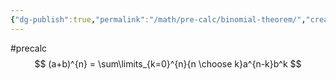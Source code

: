 ```yaml
---
{"dg-publish":true,"permalink":"/math/pre-calc/binomial-theorem/","created":"","updated":""}
---
```


#precalc
$$
(a+b)^{n} = 
\sum\limits_{k=0}^{n}{n \choose k}a^{n-k}b^k
$$